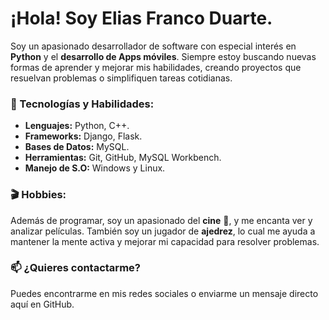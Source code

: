 # ¡Hola! Soy Elias Franco Duarte.
Soy un apasionado desarrollador de software con especial interés en **Python** y el **desarrollo de Apps móviles**. 
Siempre estoy buscando nuevas formas de aprender y mejorar mis habilidades, creando proyectos que resuelvan problemas o simplifiquen tareas cotidianas.

### 🚀 Tecnologías y Habilidades:
- **Lenguajes:** Python, C++.
- **Frameworks:** Django, Flask.
- **Bases de Datos:** MySQL.
- **Herramientas:** Git, GitHub, MySQL Workbench.
- **Manejo de S.O:** Windows y Linux.

### 🎬 Hobbies:
Además de programar, soy un apasionado del **cine** 🎥, y me encanta ver y analizar películas. 
También soy un jugador de **ajedrez**, lo cual me ayuda a mantener la mente activa y mejorar mi capacidad para resolver problemas.

### 📫 ¿Quieres contactarme?
Puedes encontrarme en mis redes sociales o enviarme un mensaje directo aquí en GitHub.
